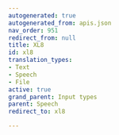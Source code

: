 ```yaml
---
autogenerated: true
autogenerated_from: apis.json
nav_order: 951
redirect_from: null
title: XL8
id: xl8
translation_types:
- Text
- Speech
- File
active: true
grand_parent: Input types
parent: Speech
redirect_to: xl8

---
```


